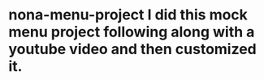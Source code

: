 # nona-menu-project I did this mock menu project following along with a youtube video and then customized it.
